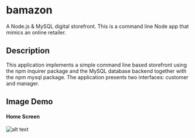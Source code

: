 # bamazon
A Node.js & MySQL digital storefront. This is a command line Node app that mimics an online retailer.

## Description

This application implements a simple command line based storefront using the npm inquirer package and the MySQL database backend together with the npm mysql package. The application presents two interfaces: customer and manager.

## Image Demo

#### Home Screen
![alt text](./public/assets/images/home2.png)


